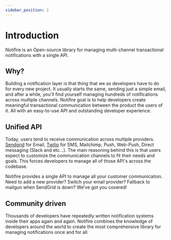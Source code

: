 ```yaml
---
sidebar_position: 1
---
```


# Introduction

Notifire is an Open-source library for managing multi-channel transactional notifications with a single API.

## Why?

Building a notification layer is that thing that we as developers have to do for every new project. It usually starts the same, sending just a simple email, and after a while, you'll find yourself managing hundreds of notifications across multiple channels. Notifire goal is to help developers create meaningful transactional communication between the product the users of it. All with an easy-to-use API and outstanding developer experience.

## Unified API

Today, users tend to receive communication across multiple providers. [Sendgrid](https://sendgrid.com/) for Email, [Twilio](https://www.twilio.com) for SMS, Mailchimp, Push, Web-Push, Direct messaging (Slack and etc...). The main reasoning behind this is that users expect to customize the communication channels to fit their needs and goals. This forces developers to manage all of those API's across the codebase.

Notifire provides a single API to manage all your customer communication. Need to add a new provider? Switch your email provider? Fallback to mailgun when SendGrid is down? We've got you covered!

## Community driven

Thousands of developers have repeatedly written notification systems inside their apps again and again. Notifire combines the knowledge of developers around the world to create the most comprehensive library for managing notifications once and for all.
